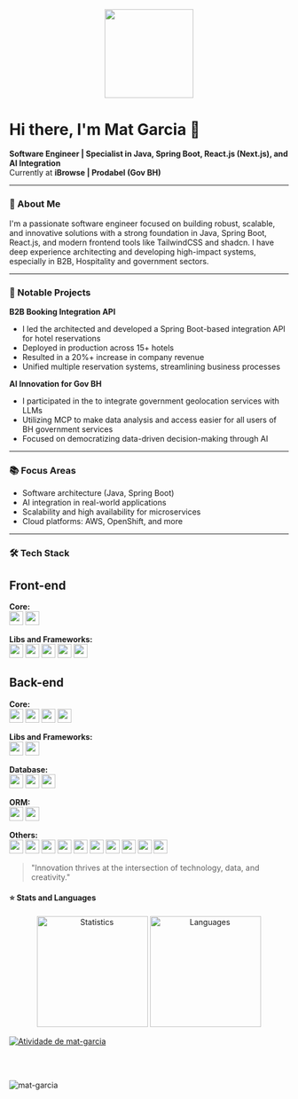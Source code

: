 <h2>
    <p align="center" style="margin-top: 0px;"> <img  src="https://img.shields.io/badge/-Hello%20World!-purple?style=for-the-badge" width="160"/></p>
</h2>
      
# Hi there, I'm Mat Garcia 👋

**Software Engineer | Specialist in Java, Spring Boot, React.js (Next.js), and AI Integration**  
Currently at **iBrowse | Prodabel (Gov BH)**

---

### 🚀 About Me

I'm a passionate software engineer focused on building robust, scalable, and innovative solutions with a strong foundation in Java, Spring Boot, React.js, and modern frontend tools like TailwindCSS and shadcn. I have deep experience architecting and developing high-impact systems, especially in B2B, Hospitality and government sectors.

---


### 🌟 Notable Projects

**B2B Booking Integration API**  
- I led the architected and developed a Spring Boot-based integration API for hotel reservations  
- Deployed in production across 15+ hotels  
- Resulted in a 20%+ increase in company revenue  
- Unified multiple reservation systems, streamlining business processes

**AI Innovation for Gov BH**  
- I participated in the to integrate government geolocation services with LLMs  
- Utilizing MCP to make data analysis and access easier for all users of BH government services  
- Focused on democratizing data-driven decision-making through AI

---

### 📚 Focus Areas

- Software architecture (Java, Spring Boot)
- AI integration in real-world applications
- Scalability and high availability for microservices
- Cloud platforms: AWS, OpenShift, and more

---

### 🛠️ Tech Stack
 
 
 <div align="left">
     <h2>Front-end</h2>
    <p>
    <b>Core: </b> <br>
        <img src="https://img.shields.io/badge/javascript-f0db4f.svg?&style=for-the-badge&logo=javascript&logoColor=white" height="25"/>
        <img src="https://img.shields.io/badge/TypeScript-007ACC?style=for-the-badge&logo=typescript&logoColor=white" height="25"/>
    </p>
    <p>
    <b>Libs and Frameworks: </b> <br>
        <img src="https://img.shields.io/badge/jquery-007ACC.svg?&style=for-the-badge&logo=jquery&logoColor=white" height="25"/>
        <img src="https://img.shields.io/badge/React-%2320232a.svg?logo=react&logoColor=%2361DAFB" height="25"/>   
        <img src="https://img.shields.io/badge/nextjs-1c0e10.svg?&style=for-the-badge&logo=next.js&logoColor=white" height="25"/>
        <img src="https://img.shields.io/badge/tailwind-007ACC.svg?&style=for-the-badge&logo=tailwindcss&logoColor=white" height="25"/>   
        <img src="https://img.shields.io/badge/shadcn%2Fui-000?logo=shadcnui&logoColor=fff" height="25"/>
    </p>
     <h2>Back-end</h2>
    <p>
    <b>Core: </b> <br>
        <img src="https://img.shields.io/badge/PHP-777BB4?style=for-the-badge&logo=php&logoColor=white" height="25"/>
        <img src="https://img.shields.io/badge/Java-ED8B00?style=for-the-badge&logo=openjdk&logoColor=white" height="25"/>
        <img src="https://img.shields.io/badge/C++-%2300599C.svg?logo=c%2B%2B&logoColor=white" height="25"/>
        <img src="https://img.shields.io/badge/Node.js-43853D?style=for-the-badge&logo=node.js&logoColor=white" height="25"/>
    </p>
    <p>
    <b>Libs and Frameworks: </b> <br>
        <img src="https://img.shields.io/badge/SpringBoot-6DB33F?style=for-the-badge&logo=spring-boot&logoColor=white" height="25"/>
        <img src="https://img.shields.io/badge/express-000.svg?logo=express&logoColor=white" height="25"/>
    </p>
    <p>
    <b>Database: </b> <br>
        <img src="https://img.shields.io/badge/postgresql-%23316192.svg?logo=postgresql&logoColor=white" height="25"/>
        <img src="https://img.shields.io/badge/mysql-%2300599C.svg?logo=mysql&logoColor=white" height="25"/>
        <img src="https://img.shields.io/badge/Oracle-F80000?logo=oracle&logoColor=fff" height="25"/>
    </p>
    <p>
    <b>ORM: </b> <br>
        <img src="https://img.shields.io/badge/Hibernate-%23316192.svg?logo=hibernate&logoColor=white" height="25"/>
        <img src="https://img.shields.io/badge/Prisma-000.svg?logo=prisma&logoColor=white" height="25"/>
    </p>
     <p>
    <b>Others: </b> <br>
        <img src="https://img.shields.io/badge/Swagger-1b2326.svg?logo=&logoColor=white" height="25"/>
        <img src="https://img.shields.io/badge/Docker-1b2326.svg?logo=&logoColor=white" height="25"/>
        <img src="https://img.shields.io/badge/Kafka-1b2326.svg?logo=&logoColor=white" height="25"/>
        <img src="https://img.shields.io/badge/OAuth2-1b2326.svg?logo=&logoColor=white" height="25"/>
        <img src="https://img.shields.io/badge/UnitTest-1b2326.svg?logo=&logoColor=white" height="25"/>
        <img src="https://img.shields.io/badge/DDD-1b2326.svg?logo=&logoColor=white" height="25"/>
        <img src="https://img.shields.io/badge/GitHubActions-1b2326.svg?logo=&logoColor=white" height="25"/>
        <img src="https://img.shields.io/badge/Scrum-1b2326.svg?logo=&logoColor=white" height="25"/>
        <img src="https://img.shields.io/badge/Azure-1b2326.svg?logo=&logoColor=white" height="25"/>
        <img src="https://img.shields.io/badge/OpenGL-1b2326.svg?logo=&logoColor=white" height="25"/>
    </p>
</div>

> "Innovation thrives at the intersection of technology, data, and creativity."

<!--      
#### ⚡ Acces My portfolio: 
<p>
    <a  href="https://mateusgarcia-dev.vercel.app/"><img src="https://img.shields.io/badge/mateusgarcia.dev-3C3C3D?style=for-the-badge&logo=vercel&logoColor=white"        height="28" width="180"/> </a>
</p>
</div>
      
<br>
-->



      
  #### ⭐ Stats and Languages
  
<p align="center">
    <img src="https://github-readme-stats.vercel.app/api/top-langs/?username=mat-garcia&theme=dracula&layout=compact&hide=c,c%2B%2B" alt="Statistics" height="200" /> 
    <img src="https://github-readme-stats.vercel.app/api?username=mat-garcia&theme=dracula&layout=compact" alt="Languages" height="200"   />
</p>

</div>
<p align="center">
    
[![Atividade de mat-garcia](https://github-readme-activity-graph.vercel.app/graph?username=mat-garcia&theme=dracula&count_private=true)](https://github.com/ashutosh00710/github-readme-activity-graph)

<!--[![Streak de mat-garcia](https://streak-stats.demolab.com?user=mat-garcia&theme=dracula&count_private=true)](https://github.com/DenverCoder1/github-readme-streak-stats) -->

</p>

      
<br>
   
<br>
      
<!--  <div align="center">
   <i>My social networks:</i>
   <br>
   <br>
   <a href="" target="_blank"><img src="https://img.shields.io/badge/-LinkedIn-%230077B5?style=for-the-badge&logo=linkedin&logoColor=white" alt="LinkedIn"></a>
</div> -->
<p align="left"> <img src="https://komarev.com/ghpvc/?username=mat-garcia" alt="mat-garcia" /> </p>

